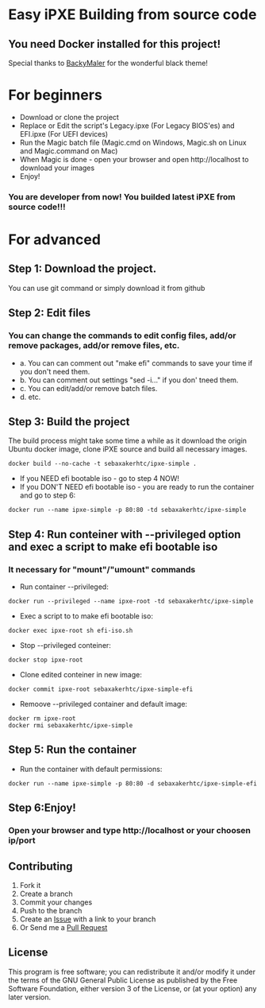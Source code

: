 Easy iPXE Building from source code
==============================

## You need Docker installed for this project!

Special thanks to [BackyMaler](https://github.com/BuckyMaler/global) for the wonderful black theme!

# For beginners
* Download or clone the project
* Replace or Edit the script's Legacy.ipxe (For Legacy BIOS'es) and EFI.ipxe (For UEFI devices)
* Run the Magic batch file (Magic.cmd on Windows, Magic.sh on Linux and Magic.command on Mac)
* When Magic is done - open your browser and open http://localhost to download your images
* Enjoy!

### You are developer from now! You builded latest iPXE from source code!!!

# For advanced

## Step 1: Download the project.

You can use git command or simply download it from github

## Step 2: Edit files

### You can change the commands to edit config files, add/or remove packages, add/or remove files, etc.
- a. You can can comment out "make efi" commands to save your time if you don't need them.
- b. You can comment out settings "sed -i..." if you don' tneed them.
- c. You can edit/add/or remove batch files.
- d. etc.

## Step 3: Build the project
The build process might take some time a while as it download the origin Ubuntu docker image,
clone iPXE source and build all necessary images.

```
docker build --no-cache -t sebaxakerhtc/ipxe-simple .
```
* If you NEED efi bootable iso - go to step 4 NOW!
* If you DON'T NEED efi bootable iso - you are ready to run the container and go to step 6:
```
docker run --name ipxe-simple -p 80:80 -td sebaxakerhtc/ipxe-simple
```
## Step 4: Run conteiner with --privileged option and exec a script to make efi bootable iso
### It necessary for "mount"/"umount" commands
* Run container --privileged:
```
docker run --privileged --name ipxe-root -td sebaxakerhtc/ipxe-simple
```
* Exec a script to to make efi bootable iso:
```
docker exec ipxe-root sh efi-iso.sh
```
* Stop --privileged conteiner:
```
docker stop ipxe-root
```
* Clone edited conteiner in new image:
```
docker commit ipxe-root sebaxakerhtc/ipxe-simple-efi
```
* Remoove --privileged container and default image:
```
docker rm ipxe-root
docker rmi sebaxakerhtc/ipxe-simple
```
## Step 5: Run the container
* Run the container with default permissions:
```
docker run --name ipxe-simple -p 80:80 -d sebaxakerhtc/ipxe-simple-efi
```

## Step 6:Enjoy!
### Open your browser and type http://localhost or your choosen ip/port

## Contributing

1. Fork it
2. Create a branch
3. Commit your changes
4. Push to the branch
5. Create an [Issue][1] with a link to your branch
6. Or Send me a [Pull Request][2]

[1]: https://github.com/sebaxakerhtc/ipxe-simple/issues
[2]: https://github.com/sebaxakerhtc/ipxe-simple/pull/new/master

## License
This program is free software; you can redistribute it and/or modify it under the terms of the GNU General Public License as published by the Free Software Foundation, either version 3 of the License, or (at your option) any later version.
